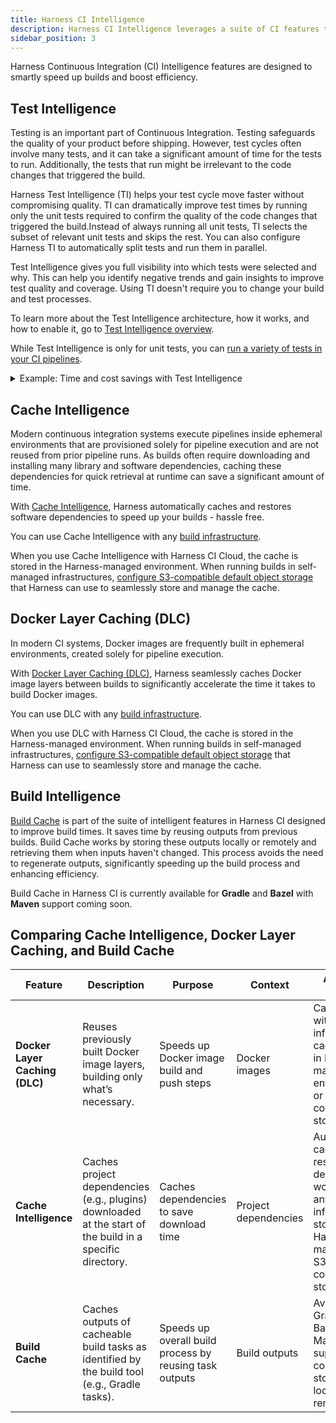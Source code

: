 ```yaml
---
title: Harness CI Intelligence
description: Harness CI Intelligence leverages a suite of CI features to optimize your builds.
sidebar_position: 3
---
```


Harness Continuous Integration (CI) Intelligence features are designed to smartly speed up builds and boost efficiency.

## Test Intelligence

Testing is an important part of Continuous Integration. Testing safeguards the quality of your product before shipping. However, test cycles often involve many tests, and it can take a significant amount of time for the tests to run. Additionally, the tests that run might be irrelevant to the code changes that triggered the build.

Harness Test Intelligence (TI) helps your test cycle move faster without compromising quality. TI can dramatically improve test times by running only the unit tests required to confirm the quality of the code changes that triggered the build.Instead of always running all unit tests, TI selects the subset of relevant unit tests and skips the rest. You can also configure Harness TI to automatically split tests and run them in parallel.

Test Intelligence gives you full visibility into which tests were selected and why. This can help you identify negative trends and gain insights to improve test quality and coverage. Using TI doesn't require you to change your build and test processes.

To learn more about the Test Intelligence architecture, how it works, and how to enable it, go to [Test Intelligence overview](/docs/continuous-integration/use-ci/run-tests/ti-overview.md).

While Test Intelligence is only for unit tests, you can [run a variety of tests in your CI pipelines](/docs/continuous-integration/use-ci/run-tests/run-tests-in-ci.md).

<details>
<summary>Example: Time and cost savings with Test Intelligence</summary>

We ran Test Intelligence on our biggest repository, Harness-Core. Here's what we achieved:

- PRs checked: 3000
- Average UT time without TI: 75 minutes
- Average UT time with TI: 25 minutes

Here's how Harness Test Intelligence performed with some popular open-source repositories:

| **Project name**     | **Average test run time without TI** | **Average test run time with TI** |
| -------------------- | ------------------------------------ | --------------------------------- |
| Harness-Core         | 75 mins                              | 25 mins                           |
| Incubator Pinot      | 338 mins                             | 228 mins                          |
| Hudi                 | 58 mins                              | 43 mins                           |
| RocketMQ             | 4.6 mins                             | 3.1 mins                          |
| Spring Cloud Alibaba | 0.744 mins                           | 0.59 mins                         |
| Incubator Shenyu     | 1.16 min                             | 0.4 min                           |
| Sentinel             | 1.90 min                             | 1 min                             |

</details>

## Cache Intelligence

Modern continuous integration systems execute pipelines inside ephemeral environments that are provisioned solely for pipeline execution and are not reused from prior pipeline runs. As builds often require downloading and installing many library and software dependencies, caching these dependencies for quick retrieval at runtime can save a significant amount of time.

With [Cache Intelligence](/docs/continuous-integration/use-ci/caching-ci-data/cache-intelligence.md), Harness automatically caches and restores software dependencies to speed up your builds - hassle free.

You can use Cache Intelligence with any [build infrastructure](/docs/continuous-integration/use-ci/set-up-build-infrastructure/which-build-infrastructure-is-right-for-me.md).

When you use Cache Intelligence with Harness CI Cloud, the cache is stored in the Harness-managed environment. When running builds in self-managed infrastructures, [configure S3-compatible  default object storage](/docs/platform/settings/default-settings.md#continuous-integration) that Harness can use to seamlessly store and manage the cache.

## Docker Layer Caching (DLC)

In modern CI systems, Docker images are frequently built in ephemeral environments, created solely for pipeline execution. 

With [Docker Layer Caching (DLC)](/docs/continuous-integration/use-ci/caching-ci-data/docker-layer-caching.md), Harness seamlessly caches Docker image layers between builds to significantly accelerate the time it takes to build Docker images.

You can use DLC with any [build infrastructure](/docs/continuous-integration/use-ci/set-up-build-infrastructure/which-build-infrastructure-is-right-for-me.md).

When you use DLC with Harness CI Cloud, the cache is stored in the Harness-managed environment. When running builds in self-managed infrastructures, [configure S3-compatible  default object storage](/docs/platform/settings/default-settings.md#continuous-integration) that Harness can use to seamlessly store and manage the cache.



## Build Intelligence

[Build Cache](../use-ci/build-and-upload-artifacts/build-intelligence.md) is part of the suite of intelligent features in Harness CI designed to improve build times. It saves time by reusing outputs from previous builds. Build Cache works by storing these outputs locally or remotely and retrieving them when inputs haven't changed. This process avoids the need to regenerate outputs, significantly speeding up the build process and enhancing efficiency. 

Build Cache in Harness CI is currently available for **Gradle** and **Bazel** with **Maven** support coming soon.

## Comparing Cache Intelligence, Docker Layer Caching, and Build Cache

| Feature               | Description                                                                                                  | Purpose                                         | Context                      | Additional Details                                                                                     |
|-----------------------|--------------------------------------------------------------------------------------------------------------|-------------------------------------------------|------------------------------|-------------------------------------------------------------------------------------------------------|
| **Docker Layer Caching (DLC)**   | Reuses previously built Docker image layers, building only what’s necessary.                               | Speeds up Docker image build and push steps     | Docker images                | Can be used with any build infrastructure; cache stored in Harness-managed environment or S3-compatible storage. |
| **Cache Intelligence**     | Caches project dependencies (e.g., plugins) downloaded at the start of the build in a specific directory. | Caches dependencies to save download time       | Project dependencies         | Automatically caches and restores dependencies; works with any build infrastructure; stored in Harness-managed or S3-compatible storage. |
| **Build Cache**            | Caches outputs of cacheable build tasks as identified by the build tool (e.g., Gradle tasks).            | Speeds up overall build process by reusing task outputs | Build outputs                | Available for Gradle and Bazel, with Maven support coming soon; stores outputs locally or remotely.      |